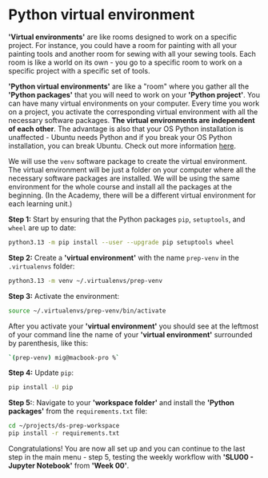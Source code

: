 # Python virtual environment

**'Virtual environments'** are like rooms designed to work on a specific project. For instance, you could have a room for painting with all your painting tools and another room for sewing with all your sewing tools. Each room is like a world on its own - you go to a specific room to work on a specific project with a specific set of tools.

**'Python virtual environments'** are like a "room" where you gather all the **'Python packages'** that you will need to work on your **'Python project'**. You can have many virtual environments on your computer. Every time you work on a project, you activate the corresponding virtual environment with all the necessary software packages. **The virtual environments are independent of each other**. The advantage is also that your OS Python installation is unaffected - Ubuntu needs Python and if you break your OS Python installation, you can break Ubuntu. Check out more information [here](https://realpython.com/python-virtual-environments-a-primer/#what-is-a-virtual-environment).

We will use the `venv` software package to create the virtual environment. The virtual environment will be just a folder on your computer where all the necessary software packages are installed. We will be using the same environment for the whole course and install all the packages at the beginning. (In the Academy, there will be a different virtual environment for each learning unit.)

**Step 1:** Start by ensuring that the Python packages `pip`, `setuptools`, and `wheel` are up to date:

```bash
python3.13 -m pip install --user --upgrade pip setuptools wheel
```

**Step 2:** Create a **'virtual environment'** with the name `prep-venv` in the `.virtualenvs` folder:

```bash
python3.13 -m venv ~/.virtualenvs/prep-venv
```

**Step 3:** Activate the environment:

```bash
source ~/.virtualenvs/prep-venv/bin/activate
```

After you activate your **'virtual environment'** you should see at the leftmost of your command line the name of your **'virtual environment'** surrounded by parenthesis, like this:

```bash
`(prep-venv) mig@macbook-pro %`
```

**Step 4:** Update `pip`:

```bash
pip install -U pip
```

**Step 5:**: Navigate to your **'workspace folder'** and install the **'Python packages'** from the `requirements.txt` file:

```bash
cd ~/projects/ds-prep-workspace
pip install -r requirements.txt
```

Congratulations! You are now all set up and you can continue to the last step in the main menu - step 5, testing the weekly workflow with **'SLU00 - Jupyter Notebook'** from **'Week 00'**.

